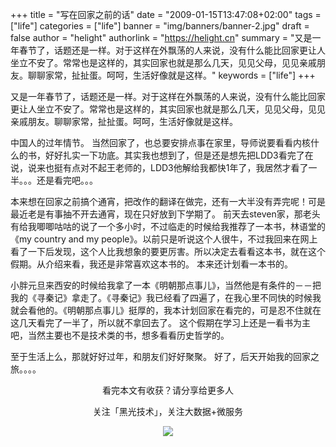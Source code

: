 +++
title = "写在回家之前的话"
date = "2009-01-15T13:47:08+02:00"
tags = ["life"]
categories = ["life"]
banner = "img/banners/banner-2.jpg"
draft = false
author = "helight"
authorlink = "https://helight.cn"
summary = "又是一年春节了，话题还是一样。对于这样在外飘荡的人来说，没有什么能比回家更让人坐立不安了。常常也是这样的，其实回家也就是那么几天，见见父母，见见亲戚朋友。聊聊家常，扯扯蛋。呵呵，生活好像就是这样。"
keywords = ["life"]
+++

又是一年春节了，话题还是一样。对于这样在外飘荡的人来说，没有什么能比回家更让人坐立不安了。常常也是这样的，其实回家也就是那么几天，见见父母，见见亲戚朋友。聊聊家常，扯扯蛋。呵呵，生活好像就是这样。

中国人的过年情节。 当然回家了，也总要安排点事在家里，导师说要看看内核什么的书，好好扎实一下功底。其实我也想到了，但是还是想先把LDD3看完了在说，说来也挺有点对不起王老师的，LDD3他解给我都快1年了，我居然才看了一半。。。还是看完吧。。。 

本来想在回家之前搞个通宵，把改作的翻译在做完，还有一大半没有弄完呢！可是最近老是有事抽不开去通宵，现在只好放到下学期了。 前天去steven家，那老头有给我唧唧咕咕的说了一个多小时，不过临走的时候给我推荐了一本书，林语堂的《my country and my people》。以前只是听说这个人很牛，不过我回来在网上看了一下后发现，这个人比我想象的要更厉害。所以决定去看看这本书，就在这个假期。从介绍来看，我还是非常喜欢这本书的。 本来还计划看一本书的。

小胖元旦来西安的时候给我拿了一本《明朝那点事儿》，当然他是有条件的－－把我的《寻秦记》拿走了。《寻秦记》我已经看了四遍了，在我心里不同快的时候我就会看他的。《明朝那点事儿》挺厚的，我本计划回家在看完的，可是忍不住就在这几天看完了一半了，所以就不拿回去了。 这个假期在学习上还是一看书为主吧，当然主要也不是技术类的书，想多看看历史哲学的。 

至于生活上么，那就好好过年，和朋友们好好聚聚。 好了，后天开始我的回家之旅。。。。

<center>
看完本文有收获？请分享给更多人<br>

关注「黑光技术」，关注大数据+微服务<br>

![](/img/qrcode_helight_tech.jpg)
</center>
